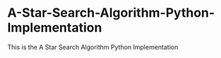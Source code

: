 # A-Star-Search-Algorithm-Python-Implementation
This is the A Star Search Algorithm Python Implementation
